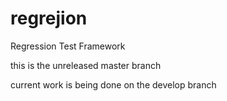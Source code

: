 regrejion
=========

Regression Test Framework

this is the unreleased master branch

current work is being done on the develop branch
